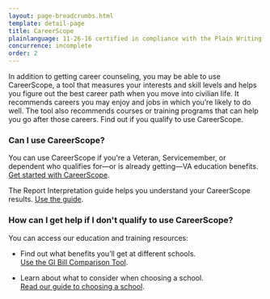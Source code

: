 ```yaml
---
layout: page-breadcrumbs.html
template: detail-page
title: CareerScope
plainlanguage: 11-26-16 certified in compliance with the Plain Writing Act
concurrence: incomplete
order: 2
---
```


<div class="usa-font-lead">

In addition to getting career counseling, you may be able to use CareerScope, a tool that measures your interests and skill levels and helps you figure out the best career path when you move into civilian life. It recommends careers you may enjoy and jobs in which you’re likely to do well. The tool also recommends courses or training programs that can help you go after those careers. Find out if you qualify to use CareerScope.

</div>

### Can I use CareerScope?

You can use CareerScope if you're a Veteran, Servicemember, or dependent who qualifies for—or is already getting—VA education benefits. [Get started with CareerScope](https://va.careerscope.net/gibill).

The Report Interpretation guide helps you understand your CareerScope results. [Use the guide](http://www.benefits.va.gov/gibill/docs/job_aids/CareerScope_Report_Interpretation.pdf).

### How can I get help if I don't qualify to use CareerScope?

You can access our education and training resources:

- Find out what benefits you’ll get at different schools. <br>
[Use the GI Bill Comparison Tool](/gi-bill-comparison-tool/).

- Learn about what to consider when choosing a school. <br>
[Read our guide to choosing a school](https://www.benefits.va.gov/gibill/choosing_a_school.asp).

